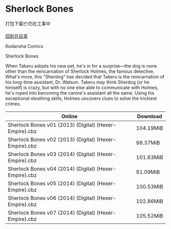 # Sherlock Bones

打包下载📦仍在工事中

[回到总目录](/Catalogs.md)

Kodansha Comics

Sherlock Bones

When Takeru adopts his new pet, he's in for a surprise—the dog is none other than the reincarnation of Sherlock Holmes, the famous detective. What's more, this "Sherdog" has decided that Takeru is the reincarnation of his long-time assistant, Dr. Watson. Takeru may think Sherdog (or he himself) is crazy, but with no one else able to communicate with Holmes, he's roped into becoming the canine's assistant all the same. Using his exceptional sleuthing skills, Holmes uncovers clues to solve the trickiest crimes.





Online | Download
--- | ---
Sherlock Bones v01 (2013) (Digital) (Hexer-Empire).cbz | 104.19MiB
Sherlock Bones v02 (2013) (Digital) (Hexer-Empire).cbz | 98.37MiB
Sherlock Bones v03 (2014) (Digital) (Hexer-Empire).cbz | 101.63MiB
Sherlock Bones v04 (2014) (Digital) (Hexer-Empire).cbz | 91.09MiB
Sherlock Bones v05 (2014) (Digital) (Hexer-Empire).cbz | 100.53MiB
Sherlock Bones v06 (2014) (Digital) (Hexer-Empire).cbz | 102.86MiB
Sherlock Bones v07 (2014) (Digital) (Hexer-Empire).cbz | 105.52MiB
